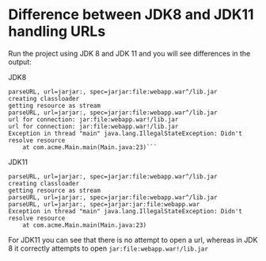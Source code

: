 # Difference between JDK8 and JDK11 handling URLs

Run the project using JDK 8 and JDK 11 and you will see differences in the output:

JDK8
```
parseURL, url=jarjar:, spec=jarjar:file:webapp.war^/lib.jar
creating classloader
getting resource as stream
parseURL, url=jarjar:, spec=jarjar:file:webapp.war^/lib.jar
url for connection: jar:file:webapp.war!/lib.jar
url for connection: jar:file:webapp.war!/lib.jar
Exception in thread "main" java.lang.IllegalStateException: Didn't resolve resource
	at com.acme.Main.main(Main.java:23)```
```

JDK11
```
parseURL, url=jarjar:, spec=jarjar:file:webapp.war^/lib.jar
creating classloader
getting resource as stream
parseURL, url=jarjar:, spec=jarjar:file:webapp.war^/lib.jar
parseURL, url=jarjar:, spec=jarjar:jar:file:webapp.war
Exception in thread "main" java.lang.IllegalStateException: Didn't resolve resource
	at com.acme.Main.main(Main.java:23)
```

For JDK11 you can see that there is no attempt to open a url, whereas in JDK 8 it correctly attempts to open `jar:file:webapp.war!/lib.jar` 
